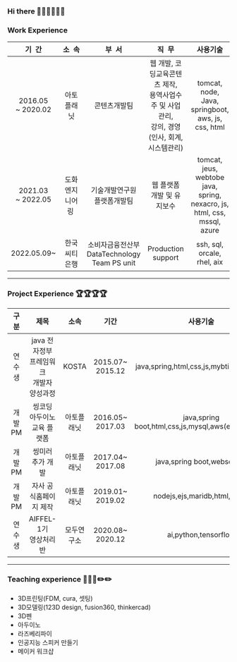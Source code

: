 ### Hi there 👋🐑🐑🐑🐑🐑

### Work Experience 
| 기&nbsp;&nbsp;간 | 소&nbsp;&nbsp;속 | 부&nbsp;&nbsp;서 | 직&nbsp;&nbsp;무 | 사용기술  |
|:------:|:----:|:-------:|:-------:|:-------:|
| 2016.05<br/>~ 2020.02 | 아토 플래닛    | 콘텐츠개발팀 | 웹 개발, 코딩교육콘텐츠 제작, <br/>용역사업수주 및 사업관리, <br/>강의, 경영(인사, 회계, 시스템관리) | tomcat, node, Java, springboot, <br/>aws, js, css, html|
| 2021.03<br/>~ 2022.05| 도화엔지니어링&nbsp; | 기술개발연구원<br/>플랫폼개발팀 | 웹 플랫폼 개발 및 유지보수| tomcat, jeus, webtobe java, spring, <br/>nexacro, js, html, css, mssql, azure|
| 2022.05.09~          | 한국씨티은행| 소비자금융전산부 <br/> DataTechnology<br/>Team PS unit | Production support | ssh, sql, orcale, rhel, aix |

-----
### Project Experience 🏆🏆🏆🏆
| 구분 | 제목 | 소속 | 기간 | 사용기술  | etc|
|:---:|:----------:|:------:|:------:|:-----:|:-------:|
|연수생   |java 전자정부 프레임워크<br/> 개발자 양성과정|KOSTA|2015.07~<br/>2015.12|java,spring,html,css,js,mybtis,oracle,sql|[link](https://github.com/ittapa/Tippingpoint)|
|개발PM   |씽코딩 아두이노 <br/>교육 플랫폼|아토플래닛|2016.05~<br/>2017.03|java,spring boot,html,css,js,mysql,aws(ec2,rds),svg |[link](https://thingcoding.com/) |
|개발PM   |씽미러 추가 개발         |아토플래닛|2017.04~<br/>2017.08|java,spring boot,websocket |[link](https://thingcoding.com/)
|개발PM   |자사 공식홈페이지 제작   |아토플래닛|2019.01~<br/>2019.02|nodejs,ejs,maridb,html,css,js |[link](https://ato.qook.io) |
|연수생   |AIFFEL-1기 <br/> 영상처리반|모두연구소|2020.08~<br/>2020.12|ai,python,tensorflow  |[link](https://github.com/ittapa/AIFFEL_LSG)|

-----
### Teaching experience 📑📑📑✏️✏️
- 3D프린팅(FDM, cura, 셋팅)
- 3D모델링(123D design, fusion360, thinkercad)
- 3D펜
- 아두이노
- 라즈베리파이
- 인공지능 스피커 만들기
- 메이커 워크샵



<!--
**ittapa/ittapa** is a ✨ _special_ ✨ repository because its `README.md` (this file) appears on your GitHub profile.






Here are some ideas to get you started:

- 🔭 I’m currently working on ...
- 🌱 I’m currently learning ...
- 👯 I’m looking to collaborate on ...
- 🤔 I’m looking for help with ...
- 💬 Ask me about ...
- 📫 How to reach me: ...
- 😄 Pronouns: ...
- ⚡ Fun fact: ...
-->
